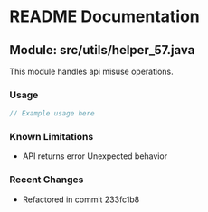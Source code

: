 # README Documentation

## Module: src/utils/helper_57.java

This module handles api misuse operations.

### Usage

```javascript
// Example usage here
```

### Known Limitations

- API returns error Unexpected behavior

### Recent Changes

- Refactored in commit 233fc1b8
